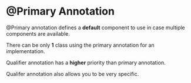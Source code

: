 # @Primary Annotation
@Primary annotation defines a **default** component to use in case multiple components are available.

There can be only **1** class using the primary annotation for an implementation.

Qualifier annotation has a **higher** priority than primary annotation.

Qualifer annotation also allows you to be very specific.